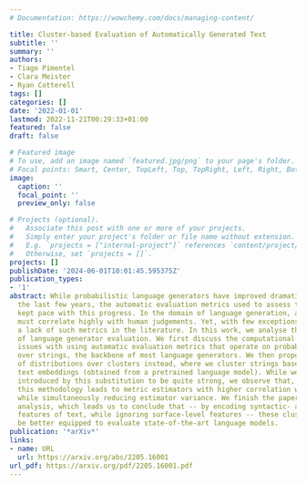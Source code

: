 ```yaml
---
# Documentation: https://wowchemy.com/docs/managing-content/

title: Cluster-based Evaluation of Automatically Generated Text
subtitle: ''
summary: ''
authors:
- Tiago Pimentel
- Clara Meister
- Ryan Cotterell
tags: []
categories: []
date: '2022-01-01'
lastmod: 2022-11-21T00:29:33+01:00
featured: false
draft: false

# Featured image
# To use, add an image named `featured.jpg/png` to your page's folder.
# Focal points: Smart, Center, TopLeft, Top, TopRight, Left, Right, BottomLeft, Bottom, BottomRight.
image:
  caption: ''
  focal_point: ''
  preview_only: false

# Projects (optional).
#   Associate this post with one or more of your projects.
#   Simply enter your project's folder or file name without extension.
#   E.g. `projects = ["internal-project"]` references `content/project/deep-learning/index.md`.
#   Otherwise, set `projects = []`.
projects: []
publishDate: '2024-06-01T10:01:45.595375Z'
publication_types:
- '1'
abstract: While probabilistic language generators have improved dramatically over
  the last few years, the automatic evaluation metrics used to assess them have not
  kept pace with this progress. In the domain of language generation, a good metric
  must correlate highly with human judgements. Yet, with few exceptions, there is
  a lack of such metrics in the literature. In this work, we analyse the general paradigm
  of language generator evaluation. We first discuss the computational and qualitative
  issues with using automatic evaluation metrics that operate on probability distributions
  over strings, the backbone of most language generators. We then propose the use
  of distributions over clusters instead, where we cluster strings based on their
  text embeddings (obtained from a pretrained language model). While we find the biases
  introduced by this substitution to be quite strong, we observe that, empirically,
  this methodology leads to metric estimators with higher correlation with human judgements,
  while simultaneously reducing estimator variance. We finish the paper with a probing
  analysis, which leads us to conclude that -- by encoding syntactic- and coherence-level
  features of text, while ignoring surface-level features -- these clusters may simply
  be better equipped to evaluate state-of-the-art language models.
publication: '*arXiv*'
links:
- name: URL
  url: https://arxiv.org/abs/2205.16001
url_pdf: https://arxiv.org/pdf/2205.16001.pdf
---
```

